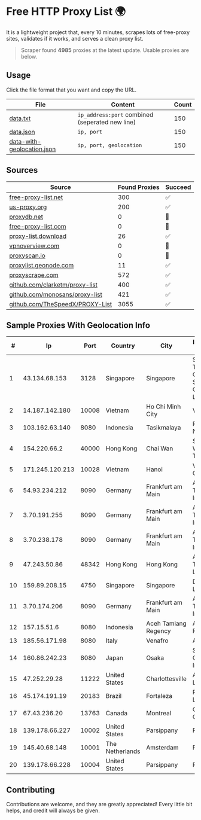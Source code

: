 
# Free HTTP Proxy List 🌍

It is a lightweight project that, every 10 minutes, scrapes lots of free-proxy sites, validates if it works, and serves a clean proxy list.


> Scraper found **4985** proxies at the latest update. Usable proxies are below.

## Usage

Click the file format that you want and copy the URL.


|File|Content|Count|
|----|-------|-----|
|[data.txt](https://raw.githubusercontent.com/themiralay/Proxy-List-World/master/data.txt)|`ip_address:port` combined (seperated new line)|150|
|[data.json](https://raw.githubusercontent.com/themiralay/Proxy-List-World/master/data.json)|`ip, port`|150|
|[data-with-geolocation.json](https://raw.githubusercontent.com/themiralay/Proxy-List-World/master/data-with-geolocation.json)|`ip, port, geolocation`|150|

## Sources

|Source|Found Proxies|Succeed|
|------|-------------|-------|
|[free-proxy-list.net](https://free-proxy-list.net)|300|✅|
|[us-proxy.org](https://www.us-proxy.org)|200|✅|
|[proxydb.net](http://proxydb.net)|0|🚫|
|[free-proxy-list.com](https://free-proxy-list.com/?page=&port=&type%5B%5D=http&type%5B%5D=https&up_time=0&search=Search)|0|🚫|
|[proxy-list.download](https://www.proxy-list.download/HTTP)|26|✅|
|[vpnoverview.com](https://vpnoverview.com/privacy/anonymous-browsing/free-proxy-servers)|0|🚫|
|[proxyscan.io](https://www.proxyscan.io)|0|🚫|
|[proxylist.geonode.com](https://proxylist.geonode.com/api/proxy-list?limit=300&page=1&sort_by=lastChecked&sort_type=desc&protocols=http,https)|11|✅|
|[proxyscrape.com](https://api.proxyscrape.com/v2/?request=displayproxies&protocol=http&timeout=10000&country=all&ssl=all&anonymity=all)|572|✅|
|[github.com/clarketm/proxy-list](https://raw.githubusercontent.com/clarketm/proxy-list/master/proxy-list-raw.txt)|400|✅|
|[github.com/monosans/proxy-list](https://raw.githubusercontent.com/monosans/proxy-list/main/proxies/http.txt)|421|✅|
|[github.com/TheSpeedX/PROXY-List](https://raw.githubusercontent.com/TheSpeedX/PROXY-List/master/http.txt)|3055|✅|


## Sample Proxies With Geolocation Info

|#|Ip|Port|Country|City|Internet Service Provider|
|-|--|----|-------|----|-------------------------|
|1|43.134.68.153|3128|Singapore|Singapore|Shenzhen Tencent Computer Systems Company Limited|
|2|14.187.142.180|10008|Vietnam|Ho Chi Minh City|VNPT|
|3|103.162.63.140|8080|Indonesia|Tasikmalaya|PT Ring Media Nusantara|
|4|154.220.66.2|40000|Hong Kong|Chai Wan|Shenzhen Wanghu Technology Co|
|5|171.245.120.213|10028|Vietnam|Hanoi|Viettel Corporation|
|6|54.93.234.212|8090|Germany|Frankfurt am Main|Amazon Technologies Inc.|
|7|3.70.191.255|8090|Germany|Frankfurt am Main|Amazon Technologies Inc.|
|8|3.70.238.178|8090|Germany|Frankfurt am Main|Amazon Technologies Inc.|
|9|47.243.50.86|48342|Hong Kong|Hong Kong|Alibaba (US) Technology Co., Ltd.|
|10|159.89.208.15|4750|Singapore|Singapore|DigitalOcean, LLC|
|11|3.70.174.206|8090|Germany|Frankfurt am Main|Amazon Technologies Inc.|
|12|157.15.51.6|8080|Indonesia|Aceh Tamiang Regency|Aceh Digital Fenam|
|13|185.56.171.98|8080|Italy|Venafro|Armada WAN2|
|14|160.86.242.23|8080|Japan|Osaka|Sony Network Communications Inc|
|15|47.252.29.28|11222|United States|Charlottesville|Alibaba.com LLC|
|16|45.174.191.19|20183|Brazil|Fortaleza|P3 Telecom LTDA|
|17|67.43.236.20|13763|Canada|Montreal|GloboTech Communications|
|18|139.178.66.227|10002|United States|Parsippany|Packet Host, Inc.|
|19|145.40.68.148|10001|The Netherlands|Amsterdam|Packet Host, Inc.|
|20|139.178.66.228|10004|United States|Parsippany|Packet Host, Inc.|



## Contributing

Contributions are welcome, and they are greatly appreciated! Every
little bit helps, and credit will always be given.

